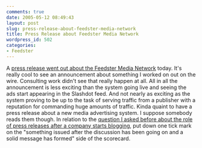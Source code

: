 ```yaml
---
comments: true
date: 2005-05-12 08:49:43
layout: post
slug: press-release-about-feedster-media-network
title: Press Release about Feedster Media Network
wordpress_id: 502
categories:
- Feedster
---
```


A [press release went out about the Feedster Media Network](http://feedster.blogs.com/corporate/2005/05/feedsters_media.html) today. It's really cool to see an announcement about something I worked on out on the wire. Consulting work didn't see that really happen at all. All in all the announcement is less exciting than the system going live and seeing the ads start appearing in the Slashdot feed. And not nearly as exciting as the system proving to be up to the task of serving traffic from a publisher with a reputation for commanding huge amounts of traffic. Kinda quaint to have a press release about a new media advertising system. I suppose somebody reads them though. In relation to the [question I asked before about the role of press releases after a company starts blogging](http://www.bitsplitter.net/blog/?p=491), put down one tick mark on the "something issued after the discussion has been going on and a solid message has formed" side of the scorecard.
